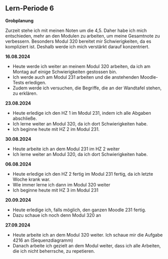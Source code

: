 ## Lern-Periode 6

**Grobplanung**

Zurzeit stehe ich mit meinen Noten um die 4,5. Daher habe ich mich entschieden, mehr an den Modulen zu arbeiten, um meine Gesamtnote zu verbessern. Besonders Modul 320 bereitet mir Schwierigkeiten, da es kompliziert ist. Deshalb werde ich mich verstärkt darauf konzentriert.

**16.08.2024**

- Heute werde ich weiter an meinem Modul 320 arbeiten, da ich am Montag auf einige Schwierigkeiten gestossen bin.
- Ich werde auch am Modul 231 arbeiten und die anstehenden Moodle-Tests erledigen.
- Zudem werde ich versuchen, die Begriffe, die an der Wandtafel stehen, zu erklären.

**23.08.2024**

- Heute erledige ich den HZ 1 im Modul 231, indem ich alle Abgaben abschließe.
- Ich lerne weiter an Modul 320, da ich dort Schwierigkeiten habe.
- Ich beginne heute mit HZ 2 im Modul 231.

**30.08.2024**

- Heute arbeite ich an dem Modul 231 im HZ 2 weiter
- Ich lerne weiter an Modul 320, da ich dort Schwierigkeiten habe.

**06.08.2024**

- Heute erledige ich den HZ 2 fertig im Modul 231 fertig, da ich letzte Woche krank war.
- Wie immer lerne ich dann im Modul 320 weiter
- Ich beginne heute mit HZ 3 im Modul 231

**20.09.2024**
- Heute erledige ich, falls möglich, den ganzen Moodle 231 fertig.
- Dazu schaue ich noch denn Modul 320 an

**27.09.2024**

- Heute arbeite ich an dem Modul 320 weiter. Ich schaue mir die Aufgabe 4216 an (Sequenzdiagramm)
- Danach arbeite ich gezielt an dem Modul weiter, dass ich alle Arbeiten, die ich nicht beherrsche, zu repetieren.
